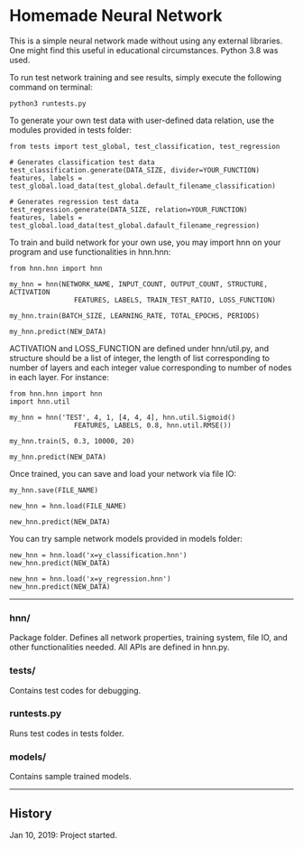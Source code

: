 # Homemade Neural Network

This is a simple neural network made without using any external libraries. One might find this useful in educational circumstances. Python 3.8 was used.

To run test network training and see results, simply execute the following command on terminal:

```
python3 runtests.py
```

To generate your own test data with user-defined data relation, use the modules provided in tests folder:

``` python3
from tests import test_global, test_classification, test_regression

# Generates classification test data
test_classification.generate(DATA_SIZE, divider=YOUR_FUNCTION)
features, labels = test_global.load_data(test_global.default_filename_classification)

# Generates regression test data
test_regression.generate(DATA_SIZE, relation=YOUR_FUNCTION)
features, labels = test_global.load_data(test_global.dafault_filename_regression)

```

To train and build network for your own use, you may import hnn on your program and use functionalities in hnn.hnn:

``` python3
from hnn.hnn import hnn

my_hnn = hnn(NETWORK_NAME, INPUT_COUNT, OUTPUT_COUNT, STRUCTURE, ACTIVATION
                FEATURES, LABELS, TRAIN_TEST_RATIO, LOSS_FUNCTION)

my_hnn.train(BATCH_SIZE, LEARNING_RATE, TOTAL_EPOCHS, PERIODS)

my_hnn.predict(NEW_DATA)
```

ACTIVATION and LOSS_FUNCTION are defined under hnn/util.py, and structure should be a list of integer, the length of list corresponding to number of layers and each integer value corresponding to number of nodes in each layer. For instance:

``` python3
from hnn.hnn import hnn
import hnn.util

my_hnn = hnn('TEST', 4, 1, [4, 4, 4], hnn.util.Sigmoid()
                FEATURES, LABELS, 0.8, hnn.util.RMSE())

my_hnn.train(5, 0.3, 10000, 20)

my_hnn.predict(NEW_DATA)
```

Once trained, you can save and load your network via file IO:

``` python3
my_hnn.save(FILE_NAME)

new_hnn = hnn.load(FILE_NAME)

new_hnn.predict(NEW_DATA)
```

You can try sample network models provided in models folder:

``` python3
new_hnn = hnn.load('x=y_classification.hnn')
new_hnn.predict(NEW_DATA)

new_hnn = hnn.load('x=y_regression.hnn')
new_hnn.predict(NEW_DATA)
```

---
### hnn/
Package folder. Defines all network properties, training system, file IO, and other functionalities needed. All APIs are defined in hnn.py.

### tests/
Contains test codes for debugging.

### runtests.py
Runs test codes in tests folder.

### models/
Contains sample trained models.

---
## History
Jan 10, 2019: Project started.